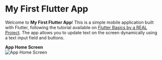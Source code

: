 # My First Flutter App

Welcome to **My First Flutter App**! This is a simple mobile application built with Flutter, following the tutorial available on [Flutter Basics by a REAL Project](https://www.youtube.com/watch?v=D4nhaszNW4o&t=64s). The app allows you to update text on the screen dynamically using a text input field and buttons.

**App Home Screen**  
   ![App Home Screen](/Users/pari07/Documents/Fitness/fitness/assets/icons/simulator_screenshot_7E8F0ABD-7F84-4998-96A2-A14249D65546.png)

